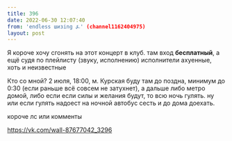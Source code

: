 ```yaml
---
title: 396
date: 2022-06-30 12:07:40
from: 'endless шизing ⍼' (channel1162404975)
layout: post
---
```


Я короче хочу сгонять на этот концерт в клуб. там вход **бесплатный**, а ещё судя по плейлисту (звуку, исполнению) исполнители ахуенные, хоть и неизвестные

Кто со мной? 2 июля, 18:00, м. Курская
буду там до поздна, минимум до 0:30 (если раньше всё совсем не затухнет), а дальше либо метро домой, либо если если силы и желания будут, то всю ночь гулять. ну или если гулять надоест на ночной автобус сесть и до дома доехать.

короче лс или комменты

<https://vk.com/wall-87677042_3296>
